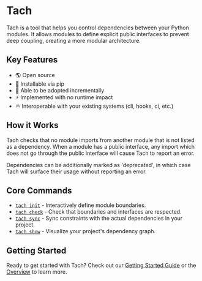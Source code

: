 # Tach

Tach is a tool that helps you control dependencies between your Python modules. It allows modules to define explicit public interfaces to prevent deep coupling, creating a more modular architecture.

## Key Features

- 🌎 Open source
- 🐍 Installable via pip
- 🔧 Able to be adopted incrementally
- ⚡ Implemented with no runtime impact
- ♾️ Interoperable with your existing systems (cli, hooks, ci, etc.)

## How it Works

Tach checks that no module imports from another module that is not listed as a dependency. When a module has a public interface, any import which does not go through the public interface will cause Tach to report an error.

Dependencies can be additionally marked as 'deprecated', in which case Tach will surface their usage without reporting an error.

## Core Commands

- [`tach init`](usage/commands.md#tach-init) - Interactively define module boundaries.
- [`tach check`](usage/commands.md#tach-check) - Check that boundaries and interfaces are respected.
- [`tach sync`](usage/commands.md#tach-sync) - Sync constraints with the actual dependencies in your project.
- [`tach show`](usage/commands.md#tach-show) - Visualize your project's dependency graph.

## Getting Started

Ready to get started with Tach? Check out our [Getting Started Guide](getting-started/getting-started.md) or the [Overview](getting-started/introduction.md) to learn more. 